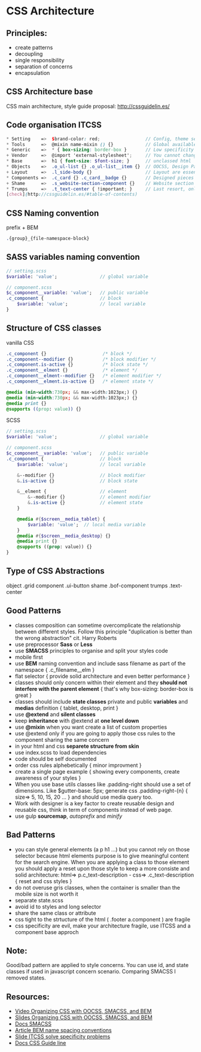 # CSS Architecture

## Principles:
* create patterns
* decoupling
* single responsibility
* separation of concerns
* encapsulation


## CSS Architecture base
CSS main architecture, style guide proposal:
http://cssguidelin.es/


## Code organisation ITCSS
```scss
* Setting    =>  $brand-color: red;                 // Config, theme setting, brand color
* Tools      =>  @mixin name-mixin () {}            // Global available tools like function, mixin (the original name was Tools)
* Generic    =>  * { box-sizing: border-box }       // Low specificity reset.css normalize.css
+ Vendor     =>  @import 'external-stylesheet';     // You cannot change the css here (It's not part of ITCSS)
* Base       =>  h1 { font-size: $font-size; }      // unclassed html
* Objects    =>  .o_ul-list {} .o_ul-list__item {}  // OOCSS, Design Pattern, No cosmetics, Agnostically named
+ Layout     =>  .l_side-body {}                    // Layout are essentially a subset of Object
* Components =>  .c_card {} .c_card__badge {}       // Designed pieces of UI
+ Shame      =>  .s_website-section-component {}    // Website section specific classes (It's not part of ITCSS)
* Trumps     =>  .t_text-center { !important; }     // Last resort, only affect one specific piece of DOM
[check](http://cssguidelin.es/#table-of-contents)
```


## CSS Naming convention
prefix + BEM
```sass
.{group}_{file-namespace-block}
```
## SASS variables naming convention
```sass
// setting.scss
$variable: 'value';                // global variable

// component.scss
$c_component__variable: 'value';   // public variable
.c_component {                     // block
    $variable: 'value';            // local variable
}
```

## Structure of CSS classes
vanilla CSS
```css
.c_component {}                     /* block */
.c_component--modifier {}           /* block modifier */
.c_component.is-active {}           /* block state */
.c_component__elment {}             /* element */
.c_component__elment--modifier {}   /* element modifier */
.c_component__elment.is-active {}   /* element state */

@media (min-width:730px; && max-width:1023px;) {}
@media (min-width:730px; && max-width:1023px;) {}
@media print {}
@supports ((prop: value)) {}
```

SCSS
```sass
// setting.scss
$variable: 'value';                // global variable

// component.scss
$c_component__variable: 'value';   // public variable
.c_component {                     // block
    $variable: 'value';            // local variable

    &--modifier {}                 // block modifier
    &.is-active {}                 // block state

    &__elment {                    // element
        &--modifier {}             // element modifier
        &.is-active {}             // element state
    }

    @media #{$screen__media_tablet} {
        $variable: 'value';  // local media variable
    }
    @media #{$screen__media_desktop} {}
    @media print {}
    @supports ((prop: value)) {}
}
```

## Type of CSS Abstractions
object      .grid
component   .ui-button
shame       .bof-component
trumps      .text-center

## Good Patterns
* classes composition can sometime overcomplicate the relationship between different styles. Follow this principle "duplication is better than the wrong abstraction" cit. Harry Roberts
* use preprocessor __Sass__ or __Less__
* use __SMACSS__ principles to organise and split your styles code
* mobile first
* use __BEM__ naming convention and include sass filename as part of the namespace { .c_filename__elm }
* flat selector { provide solid architecture and even better performance }
* classes should only concern within their element and they __should not interfere with the parent element__ { that's why box-sizing: border-box is great }
* classes should include __state classes__ private and public __variables__ and __medias__ definition { tablet, desktop, print }
* use __@extend__ and __silent classes__
* keep __inheritance__ with @extend at __one level down__
* use __@mixin__ when you want create a list of custom properties
* use @extend only if you are going to apply those css rules to the component sharing the same concern
* in your html and css __separete structure from skin__
* use index.scss to load dependencies
* code should be self documented
* order css rules alphebetically { minor improvment }
* create a single page example { showing every components, create awareness of your styles }
* When you use base utils classes like .padding-right should use a set of dimensions. Like $gutter-base: 5px; generate css .padding-right-{n} { size=> 5, 10, 15, 20 ... } and should use media query too.
* Work with designer is a key factor to create reusable design and reusable css, think in term of components instead of web page.
* use gulp __sourcemap__, _autoprefix_ and _minify_

## Bad Patterns
* you can style general elements (a p h1 ...) but you cannot rely on those selector because html elements purpose is to give meaningful content for the search engine. When you are applying a class to those element you should apply a reset upon those style to keep a more consiste and solid architecture: html=> p.c_text-description - css=> .c_text-description { reset and css styles }
* do not overuse gris classes, when the container is smaller than the mobile size is not worth it
* separate state.scss
* avoid id to styles and long selector
* share the same class or attribute
* css tight to the strtucture of the html ( .footer a.component ) are fragile
* css specificity are evil, make your architecture fragile, use ITCSS and a component base approch

## Note:
Good/bad pattern are applied to style concerns. You can use id, and state classes if used in javascript concern scenario.
Comparing SMACSS I removed states.

## Resources:
* [Video Organizing CSS with OOCSS, SMACSS, and BEM](https://www.youtube.com/watch?v=IKFq2cSbQ4Q)
* [Slides Organizing CSS with OOCSS, SMACSS, and BEM](https://speakerdeck.com/mattstauffer/organizing-css-oocss-smacss-and-bem)
* [Docs SMACSS](https://smacss.com/)
* [Article BEM name spacing conventions](http://csswizardry.com/2015/03/more-transparent-ui-code-with-namespaces/)
* [Slide ITCSS solve specificity problems](https://speakerdeck.com/dafed/managing-css-projects-with-itcss)
* [Docs CSS Guide line](http://cssguidelin.es/)
